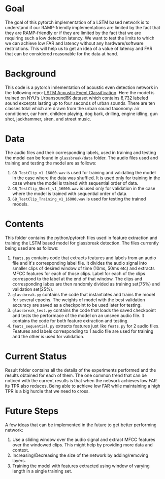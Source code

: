 # Goal
The goal of this pytorch implementation of a LSTM based network is to understand if our RAMP-friendly implementations are limited by the fact that they are RAMP-friendly or if they are limited by the fact that we are requiring such a low detection latency. We want to test the limits to which we can achieve low FAR and latency without any hardware/software restrictions. This will help us to get an idea of a value of latency and FAR that can be considered reasonable for the data at hand. 

# Background
This code is a pytorch imlementation of acoustic even detection network in the following repo: [LSTM Acoustic Event Classification](https://github.com/misskaseyann/acoustic-event-detection). Here the model is trained on NYU’s Urbansound8K dataset which contains 8,732 labeled sound excerpts lasting up to four seconds of urban sounds. There are ten classes total which are drawn from the urban sound taxonomy: air conditioner, car horn, children playing, dog bark, drilling, engine idling, gun shot, jackhammer, siren, and street music.

# Data
The audio files and their corresponding labels, used in training and testing the model can be found in `glassbreak/data` folder. The audio files used and training and testing the model are as follows:
1. `GB_TestClip_v1_16000.wav` is used for training and validating the model in the case where the data was shuffled. It is used only for training in the case where the model is trained with sequential order of data.
2. `GB_TestClip_Short_v1_16000.wav` is used only for validation in the case where the model is trained with sequential order of data.
3. `GB_TestClip_Training_v1_16000.wav` is used for testing the trained models.

# Contents
This folder contains the python/pytorch files used in feature extraction and training the LSTM based model for glassbreak detection. The files currently being used are as follows:
1. `feats.py` contains code that extracts features and labels from an audio file and it's corresponding label file. It divides the audio signal into smaller clips of desired window of time (10ms, 50ms etc) and extracts MFCC features for each of those clips. Label for each of the clips correspond to the label at the end of that window. The clips and corresponding labes are then randomly divided as training set(75%) and validation set(25%).
2. `glassbreak.py` contains the code that instantiates and trains the model for several epochs. The weights of model with the best validation accuracy are saved as a checkpoint to be used later for testing.
3. `glassbreak_test.py` contains the code that loads the saved checkpoint and tests the performace of the model on an unseen audio file. It contains the code for both feature extraction and testing.
4. `feats_sequential.py` extracts features just like `feats.py` for 2 audio files. Features and labels corresponding to 1 audio file are used for training and the other is used for validation.

# Current Status
Result folder contains all the details of the experiments performed and the results obtained for each of them. The one common trend that can be noticed with the current results is that when the network achieves low FAR its TPR also reduces. Being able to achieve low FAR while maintaining a high TPR is a big hurdle that we need to cross.

# Future Steps
A few ideas that can be implemented in the future to get better performing network:
1. Use a sliding window over the audio signal and extract MFCC features over the windowed clips. This might help by providing more data and context.
2. Increasing/Decreasing the size of the network by adding/removing layers.
3. Training the model with features extracted using window of varying length in a single training set.
